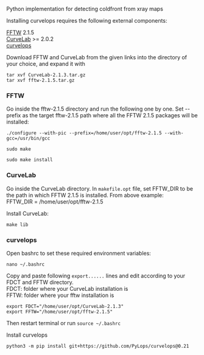 Python implementation for detecting coldfront from xray maps


Installing curvelops requires the following external components:

[FFTW](http://www.fftw.org/download.html) 2.1.5\
[CurveLab](http://curvelet.org/software.html) >= 2.0.2\
[curvelops](https://github.com/PyLops/curvelops)

Download FFTW and CurveLab from the given links into the directory of your choice, and expand it with
```
tar xvf CurveLab-2.1.3.tar.gz
tar xvf fftw-2.1.5.tar.gz
```


### FFTW
Go inside the fftw-2.1.5 directory and run the following one by one. Set --prefix as the target fftw-2.1.5 path where all the FFTW 2.1.5 packages will be installed:
```
./configure --with-pic --prefix=/home/user/opt/fftw-2.1.5 --with-gcc=/usr/bin/gcc
```
```
sudo make
```
```
sudo make install
```

### CurveLab
Go inside the CurveLab directory. In ```makefile.opt``` file, set FFTW_DIR to be the path in which FFTW 2.1.5 is installed. From above example:\
FFTW_DIR = 	/home/user/opt/fftw-2.1.5

Install CurveLab: 
```
make lib
```


### curvelops
Open bashrc to set these required environment variables:
```
nano ~/.bashrc
```
Copy and paste following ```export......``` lines and edit according to your FDCT and FFTW directory.\
FDCT: folder where your CurveLab installation is\
FFTW: folder where your fftw installation is
```
export FDCT="/home/user/opt/CurveLab-2.1.3"
export FFTW="/home/user/opt/fftw-2.1.5"
```
Then restart terminal or run ```source ~/.bashrc```

Install curvelops
```
python3 -m pip install git+https://github.com/PyLops/curvelops@0.21
```



